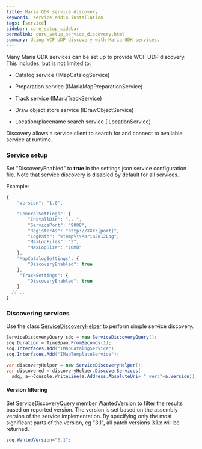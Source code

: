 ```yaml
---
title: Maria GDK service discovery
keywords: service addin installation
tags: [service]
sidebar: core_setup_sidebar
permalink: core_setup_service_discovery.html
summary: Using WCF UDP discovery with Maria GDK services. 
---
```


Many Maria GDK services can be set up to provide WCF UDP discovery. This includes, but is not limited to:

*  Catalog service (IMapCatalogService)

*  Preparation service (IMariaMapPreparationService)

*  Track service (IMariaTrackService)

*  Draw object store service (IDrawObjectService)

*  Location/placename search service (ILocationService)

Discovery allows a service client to search for and connect to available service at runtime.
   
### Service setup

Set "DiscoveryEnabled" to **true** in the settings.json service configuration file. Note that service discovery is disabled by default for all services.

Example:

```javascript
{
    "Version": "1.0",

    "GeneralSettings": {
        "InstallDir": "...",
        "ServicePort": "9008",
        "RegisterAs": "http://XXX:[port]",
        "LogPath": "%temp%\\Maria2012Log",
        "MaxLogFiles": "3",
        "MaxLogSize": "10MB"
    },
    "MapCatalogSettings": {
        "DiscoveryEnabled": true
    },
	 "TrackSettings": {
        "DiscoveryEnabled": true
    }
  // ...
}
```

### Discovering services

Use the class [ServiceDiscoveryHelper](http://support.teleplanglobe.com/mariagdkdoc/html/CB808DC3.htm) to perform simple service discovery. 

```csharp
ServiceDiscoveryQuery sdq = new ServiceDiscoveryQuery();
sdq.Duration = TimeSpan.FromSeconds(1);
sdq.Interfaces.Add("IMapCatalogService");
sdq.Interfaces.Add("IMapTemplateService");

var discoveryHelper = new ServiceDiscoveryHelper();
var discovered = discoveryHelper.DiscoverServices(
  sdq, a=>Console.WriteLine(a.Address.AbsoluteUri+ " ver:"+a.Version));
```

#### Version filtering

Set ServiceDiscoveryQuery member [WantedVersion](http://support.teleplanglobe.com/mariagdkdoc/html/98B62DCB.htm) to filter the results based on reported version. The version is set based on the assembly version of the service implementation. By specifying only the most significant parts of the version, eg "3.1", all patch versions 3.1.x will be returned.

```csharp
sdq.WantedVersion="3.1";
```

